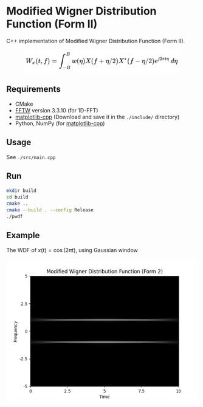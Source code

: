 # Modified Wigner Distribution Function (Form II)

C++ implementation of Modified Wigner Distribution Function (Form II).

<p align="center"><img src="./figures/equation1.png" height="60px" /></p>

## Requirements

- CMake
- [FFTW](https://fftw.org/) version 3.3.10 (for 1D-FFT)
- [matplotlib-cpp](https://github.com/lava/matplotlib-cpp) (Download and save it in the `./include/` directory)
- Python, NumPy (for [matplotlib-cpp](https://github.com/lava/matplotlib-cpp))

## Usage

See `./src/main.cpp`

## Run

```bash
mkdir build
cd build
cmake ..
cmake --build . --config Release
./pwdf
```

## Example

The WDF of $x(t) = \cos(2\pi t)$, using Gaussian window

![](./figures/example.png)

